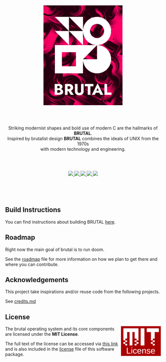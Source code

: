 <br/>
<br/>
<br/>

<p align="center">
  <img width="256" src="meta/assets/logo.png">
</p>

<br/>
<br/>

<p align="center">
  Striking modernist shapes and bold use of modern C are the hallmarks of <b>BRUTAL</b>.<br>
  Inspired by brutalist design <b>BRUTAL</b> combines the ideals of UNIX from the 1970s<br> with modern technology and engineering.
</p>

<br/>
<br/>

<p align="center">
    <a href="https://github.com/brutal-org/brutal/actions/workflows/main.yml">
      <img src="https://github.com/brutal-org/brutal/actions/workflows/main.yml/badge.svg">
    </a>
    <a href="https://github.com/brutal-org/brutal/issues">
      <img src="https://img.shields.io/github/issues/brutal-org/brutal">
    </a>
    <a href="https://github.com/brutal-org/brutal/network">
      <img src="https://img.shields.io/github/forks/brutal-org/brutal">
    </a>
    <a href="https://github.com/brutal-org/brutal/stargazers">
      <img src="https://img.shields.io/github/stars/brutal-org/brutal">
    </a>
    <a href="https://github.com/brutal-org/brutal/blob/main/license">
      <img src="https://img.shields.io/github/license/brutal-org/brutal">
    </a>
</p>

<br/>
<br/>
<br/>

## Build Instructions

You can find instructions about building BRUTAL [here](book/01-04-build.md).

## Roadmap

Right now the main goal of brutal is to run doom.

See the [roadmap](book/01-02-roadmap.md) file for more information on how we plan to get there and where you can contribute.

## Acknowledgements

This project take inspirations and/or reuse code from the following projects.

See [credits.md](book/01-03-credits.md)

## License

<a href="https://opensource.org/licenses/MIT">
  <img align="right" height="96" alt="MIT License" src="meta/assets/mit-license.png" />
</a>

The brutal operating system and its core components are licensed under the **MIT License**.

The full text of the license can be accessed via [this link](https://opensource.org/licenses/MIT) and is also included in the [license](License) file of this software package.
